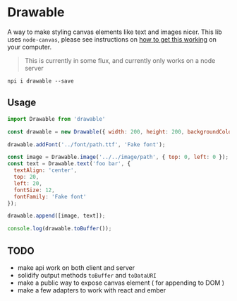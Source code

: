 # Drawable

A way to make styling canvas elements like text and images nicer. This lib uses `node-canvas`, please see instructions on [how to get this working](https://github.com/Automattic/node-canvas#installation) on your computer.

> This is currently in some flux, and currently only works on a node server

```
npi i drawable --save
```

## Usage

```javascript
import Drawable from 'drawable'

const drawable = new Drawable({ width: 200, height: 200, backgroundColor: 'white' });

drawable.addFont('../font/path.ttf', 'Fake font');

const image = Drawable.image('../../image/path', { top: 0, left: 0 });
const text = Drawable.text('foo bar', {
  textAlign: 'center',
  top: 20,
  left: 20,
  fontSize: 12,
  fontFamily: 'Fake font'
});

drawable.append([image, text]);

console.log(drawable.toBuffer());
```

## TODO

- make api work on both client and server
- solidify output methods `toBuffer` and `toDataURI`
- make a public way to expose canvas element ( for appending to DOM )
- make a few adapters to work with react and ember
